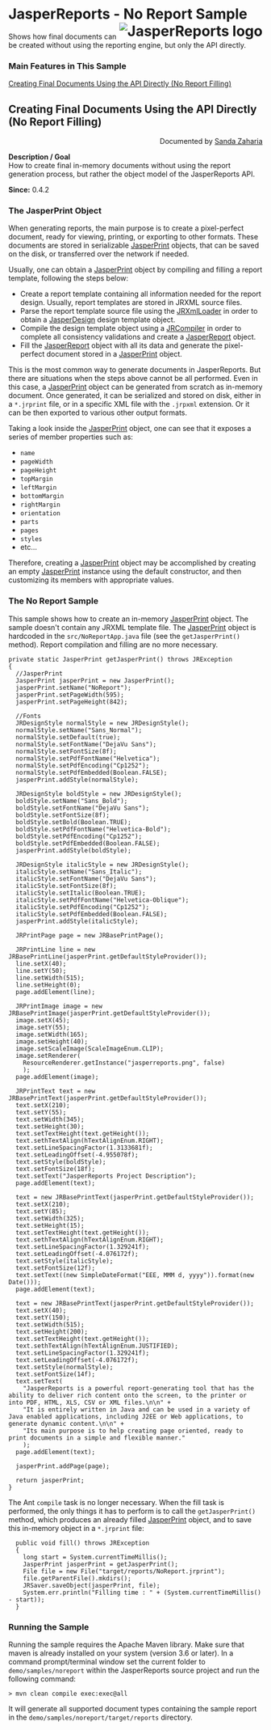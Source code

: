 
# <a name='top'>JasperReports</a> - No Report Sample <img src="https://jasperreports.sourceforge.net/resources/jasperreports.svg" alt="JasperReports logo" align="right"/>

Shows how final documents can be created without using the reporting engine, but only the API directly.

### Main Features in This Sample

[Creating Final Documents Using the API Directly (No Report Filling)](#noreport)

## <a name='noreport'>Creating</a> Final Documents Using the API Directly (No Report Filling)
<div align="right">Documented by <a href='mailto:shertage@users.sourceforge.net'>Sanda Zaharia</a></div>

**Description / Goal**\
How to create final in-memory documents without using the report generation process, but rather the object model of the JasperReports API.

**Since:** 0.4.2

### The JasperPrint Object

When generating reports, the main purpose is to create a pixel-perfect document, ready for viewing, printing, or exporting to other formats. These documents are stored in serializable [JasperPrint](https://jasperreports.sourceforge.net/api/net/sf/jasperreports/engine/JasperPrint.html) objects, that can be saved on the disk, or transferred over the network if needed.

Usually, one can obtain a [JasperPrint](https://jasperreports.sourceforge.net/api/net/sf/jasperreports/engine/JasperPrint.html) object by compiling and filling a report template, following the steps below:

- Create a report template containing all information needed for the report design. Usually, report templates are stored in JRXML source files.
- Parse the report template source file using the [JRXmlLoader](https://jasperreports.sourceforge.net/api/net/sf/jasperreports/engine/xml/JRXmlLoader.html) in order to obtain a [JasperDesign](https://jasperreports.sourceforge.net/api/net/sf/jasperreports/engine/design/JasperDesign.html) design template object.
- Compile the design template object using a [JRCompiler](https://jasperreports.sourceforge.net/api/net/sf/jasperreports/engine/design/JRCompiler.html) in order to complete all consistency validations and create a [JasperReport](https://jasperreports.sourceforge.net/api/net/sf/jasperreports/engine/JasperReport.html) object.
- Fill the [JasperReport](https://jasperreports.sourceforge.net/api/net/sf/jasperreports/engine/JasperReport.html) object with all its data and generate the pixel-perfect document stored in a [JasperPrint](https://jasperreports.sourceforge.net/api/net/sf/jasperreports/engine/JasperPrint.html) object.

This is the most common way to generate documents in JasperReports. But there are situations when the steps above cannot be all performed. Even in this case, a [JasperPrint](https://jasperreports.sourceforge.net/api/net/sf/jasperreports/engine/JasperPrint.html) object can be generated from scratch as in-memory document. Once generated, it can be serialized and stored on disk, either in a `*.jrprint` file, or in a specific XML file with the `.jrpxml` extension. Or it can be then exported to various other output formats.

Taking a look inside the [JasperPrint](https://jasperreports.sourceforge.net/api/net/sf/jasperreports/engine/JasperPrint.html) object, one can see that it exposes a series of member properties such as:

- `name`
- `pageWidth`
- `pageHeight`
- `topMargin`
- `leftMargin`
- `bottomMargin`
- `rightMargin`
- `orientation`
- `parts`
- `pages`
- `styles`
- etc...

Therefore, creating a [JasperPrint](https://jasperreports.sourceforge.net/api/net/sf/jasperreports/engine/JasperPrint.html) object may be accomplished by creating an empty [JasperPrint](https://jasperreports.sourceforge.net/api/net/sf/jasperreports/engine/JasperPrint.html) instance using the default constructor, and then customizing its members with appropriate values.

### The No Report Sample

This sample shows how to create an in-memory [JasperPrint](https://jasperreports.sourceforge.net/api/net/sf/jasperreports/engine/JasperPrint.html) object. The sample doesn't contain any JRXML template file. The [JasperPrint](https://jasperreports.sourceforge.net/api/net/sf/jasperreports/engine/JasperPrint.html) object is hardcoded in the `src/NoReportApp.java` file (see the `getJasperPrint()` method).
Report compilation and filling are no more necessary.
```
private static JasperPrint getJasperPrint() throws JRException
{
  //JasperPrint
  JasperPrint jasperPrint = new JasperPrint();
  jasperPrint.setName("NoReport");
  jasperPrint.setPageWidth(595);
  jasperPrint.setPageHeight(842);

  //Fonts
  JRDesignStyle normalStyle = new JRDesignStyle();
  normalStyle.setName("Sans_Normal");
  normalStyle.setDefault(true);
  normalStyle.setFontName("DejaVu Sans");
  normalStyle.setFontSize(8f);
  normalStyle.setPdfFontName("Helvetica");
  normalStyle.setPdfEncoding("Cp1252");
  normalStyle.setPdfEmbedded(Boolean.FALSE);
  jasperPrint.addStyle(normalStyle);

  JRDesignStyle boldStyle = new JRDesignStyle();
  boldStyle.setName("Sans_Bold");
  boldStyle.setFontName("DejaVu Sans");
  boldStyle.setFontSize(8f);
  boldStyle.setBold(Boolean.TRUE);
  boldStyle.setPdfFontName("Helvetica-Bold");
  boldStyle.setPdfEncoding("Cp1252");
  boldStyle.setPdfEmbedded(Boolean.FALSE);
  jasperPrint.addStyle(boldStyle);

  JRDesignStyle italicStyle = new JRDesignStyle();
  italicStyle.setName("Sans_Italic");
  italicStyle.setFontName("DejaVu Sans");
  italicStyle.setFontSize(8f);
  italicStyle.setItalic(Boolean.TRUE);
  italicStyle.setPdfFontName("Helvetica-Oblique");
  italicStyle.setPdfEncoding("Cp1252");
  italicStyle.setPdfEmbedded(Boolean.FALSE);
  jasperPrint.addStyle(italicStyle);

  JRPrintPage page = new JRBasePrintPage();

  JRPrintLine line = new JRBasePrintLine(jasperPrint.getDefaultStyleProvider());
  line.setX(40);
  line.setY(50);
  line.setWidth(515);
  line.setHeight(0);
  page.addElement(line);

  JRPrintImage image = new JRBasePrintImage(jasperPrint.getDefaultStyleProvider());
  image.setX(45);
  image.setY(55);
  image.setWidth(165);
  image.setHeight(40);
  image.setScaleImage(ScaleImageEnum.CLIP);
  image.setRenderer(
    ResourceRenderer.getInstance("jasperreports.png", false)
    );
  page.addElement(image);

  JRPrintText text = new JRBasePrintText(jasperPrint.getDefaultStyleProvider());
  text.setX(210);
  text.setY(55);
  text.setWidth(345);
  text.setHeight(30);
  text.setTextHeight(text.getHeight());
  text.sethTextAlign(hTextAlignEnum.RIGHT);
  text.setLineSpacingFactor(1.3133681f);
  text.setLeadingOffset(-4.955078f);
  text.setStyle(boldStyle);
  text.setFontSize(18f);
  text.setText("JasperReports Project Description");
  page.addElement(text);

  text = new JRBasePrintText(jasperPrint.getDefaultStyleProvider());
  text.setX(210);
  text.setY(85);
  text.setWidth(325);
  text.setHeight(15);
  text.setTextHeight(text.getHeight());
  text.sethTextAlign(hTextAlignEnum.RIGHT);
  text.setLineSpacingFactor(1.329241f);
  text.setLeadingOffset(-4.076172f);
  text.setStyle(italicStyle);
  text.setFontSize(12f);
  text.setText((new SimpleDateFormat("EEE, MMM d, yyyy")).format(new Date()));
  page.addElement(text);

  text = new JRBasePrintText(jasperPrint.getDefaultStyleProvider());
  text.setX(40);
  text.setY(150);
  text.setWidth(515);
  text.setHeight(200);
  text.setTextHeight(text.getHeight());
  text.sethTextAlign(hTextAlignEnum.JUSTIFIED);
  text.setLineSpacingFactor(1.329241f);
  text.setLeadingOffset(-4.076172f);
  text.setStyle(normalStyle);
  text.setFontSize(14f);
  text.setText(
    "JasperReports is a powerful report-generating tool that has the ability to deliver rich content onto the screen, to the printer or into PDF, HTML, XLS, CSV or XML files.\n\n" +
    "It is entirely written in Java and can be used in a variety of Java enabled applications, including J2EE or Web applications, to generate dynamic content.\n\n" +
    "Its main purpose is to help creating page oriented, ready to print documents in a simple and flexible manner."
    );
  page.addElement(text);

  jasperPrint.addPage(page);

  return jasperPrint;
}
```
The Ant `compile` task is no longer necessary. When the fill task is performed, the only things it has to perform is to call the `getJasperPrint()` method, which produces an already filled [JasperPrint](https://jasperreports.sourceforge.net/api/net/sf/jasperreports/engine/JasperPrint.html) object, and to save this in-memory object in a `*.jrprint` file:
```
  public void fill() throws JRException
  {
    long start = System.currentTimeMillis();
    JasperPrint jasperPrint = getJasperPrint();
    File file = new File("target/reports/NoReport.jrprint");
    file.getParentFile().mkdirs();
    JRSaver.saveObject(jasperPrint, file);
    System.err.println("Filling time : " + (System.currentTimeMillis() - start));
  }
```
### Running the Sample

Running the sample requires the Apache Maven library. Make sure that maven is already installed on your system (version 3.6 or later).
In a command prompt/terminal window set the current folder to `demo/samples/noreport` within the JasperReports source project and run the following command:
```
> mvn clean compile exec:exec@all
```
It will generate all supported document types containing the sample report in the `demo/samples/noreport/target/reports` directory.
